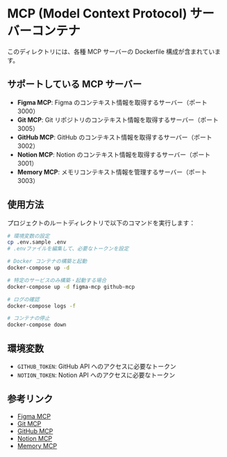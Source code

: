 # MCP (Model Context Protocol) サーバーコンテナ

このディレクトリには、各種 MCP サーバーの Dockerfile 構成が含まれています。

## サポートしている MCP サーバー

-   **Figma MCP**: Figma のコンテキスト情報を取得するサーバー（ポート 3000）
-   **Git MCP**: Git リポジトリのコンテキスト情報を取得するサーバー（ポート 3005）
-   **GitHub MCP**: GitHub のコンテキスト情報を取得するサーバー（ポート 3002）
-   **Notion MCP**: Notion のコンテキスト情報を取得するサーバー（ポート 3001）
-   **Memory MCP**: メモリコンテキスト情報を管理するサーバー（ポート 3003）

## 使用方法

プロジェクトのルートディレクトリで以下のコマンドを実行します：

```bash
# 環境変数の設定
cp .env.sample .env
# .envファイルを編集して、必要なトークンを設定

# Docker コンテナの構築と起動
docker-compose up -d

# 特定のサービスのみ構築・起動する場合
docker-compose up -d figma-mcp github-mcp

# ログの確認
docker-compose logs -f

# コンテナの停止
docker-compose down
```

## 環境変数

-   `GITHUB_TOKEN`: GitHub API へのアクセスに必要なトークン
-   `NOTION_TOKEN`: Notion API へのアクセスに必要なトークン

## 参考リンク

-   [Figma MCP](https://github.com/GLips/Figma-Context-MCP)
-   [Git MCP](https://github.com/modelcontextprotocol/servers/tree/main/src/git)
-   [GitHub MCP](https://github.com/modelcontextprotocol/servers/tree/main/src/github)
-   [Notion MCP](https://github.com/v-3/notion-server)
-   [Memory MCP](https://github.com/modelcontextprotocol/servers/tree/main/src/memory)
